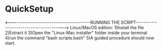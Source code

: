 # QuickSetup
<-----------------------------------------RUNNING THE SCRIPT----------------------------------------->
Linux/MacOS edition:
1)Install the file
2)Extract it 
3)Open the "Linux-Mac installer" folder inside your terminal
4)run the command "bash scripts.bash"
5)A guided procedure should now start.
